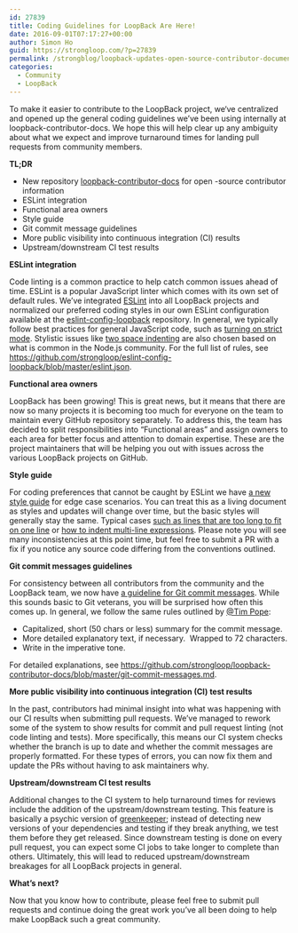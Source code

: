 ```yaml
---
id: 27839
title: Coding Guidelines for LoopBack Are Here!
date: 2016-09-01T07:17:27+00:00
author: Simon Ho
guid: https://strongloop.com/?p=27839
permalink: /strongblog/loopback-updates-open-source-contributor-documentation/
categories:
  - Community
  - LoopBack
---
```

To make it easier to contribute to the LoopBack project, we‘ve centralized and opened up the general coding guidelines we’ve been using internally at loopback-contributor-docs. We hope this will help clear up any ambiguity about what we expect and improve turnaround times for landing pull requests from community members.
  
<!--more-->


  
**TL;DR**

  * New repository <a class="link" href="https://github.com/strongloop/loopback-contributor-docs" target="_blank">loopback-contributor-docs</a> for open -source contributor information
  * ESLint integration
  * Functional area owners
  * Style guide
  * Git commit message guidelines
  * More public visibility into continuous integration (CI) results
  * Upstream/downstream CI test results

**ESLint integration**

Code linting is a common practice to help catch common issues ahead of time. ESLint is a popular JavaScript linter which comes with its own set of default rules. We&#8217;ve integrated <a href="http://eslint.org/" target="_blank">ESLint</a> into all LoopBack projects and normalized our preferred coding styles in our own ESLint configuration available at the <a href="https://github.com/strongloop/eslint-config-loopback" target="_blank">eslint-config-loopback</a> repository. In general, we typically follow best practices for general JavaScript code, such as <a href="https://github.com/strongloop/eslint-config-loopback/blob/master/eslint.json#L47" target="_blank">turning on strict mode</a>. Stylistic issues like <a href="https://github.com/strongloop/eslint-config-loopback/blob/master/eslint.json#L21" target="_blank">two space indenting</a> are also chosen based on what is common in the Node.js community. For the full list of rules, see <a target="_blank">https://github.com/strongloop/eslint-config-loopback/blob/master/eslint.json</a>.

**Functional area owners**

LoopBack has been growing! This is great news, but it means that there are now so many projects it is becoming too much for everyone on the team to maintain every GitHub repository separately. To address this, the team has decided to split responsibilities into &#8220;Functional areas&#8221; and assign owners to each area for better focus and attention to domain expertise. These are the project maintainers that will be helping you out with issues across the various LoopBack projects on GitHub.

**Style guide**

For coding preferences that cannot be caught by ESLint we have  <a href="https://github.com/strongloop/loopback-contributor-docs/blob/master/style-guide.md" target="_blank">a new style guide</a> for edge case scenarios. You can treat this as a living document as styles and updates will change over time, but the basic styles will generally stay the same. Typical cases  <a href="https://github.com/strongloop/loopback-contributor-docs/blob/master/style-guide.md#general" target="_blank">such as lines that are too long to fit on one line</a> or  <a href="https://github.com/strongloop/loopback-contributor-docs/blob/master/style-guide.md#indentation-of-multi-line-expressions-in-return" target="_blank">how to indent multi-line expressions</a>. Please note you will see many inconsistencies at this point time, but feel free to submit a PR with a fix if you notice any source code differing from the conventions outlined.

**Git commit messages guidelines**
  
For consistency between all contributors from the community and the LoopBack team, we now have <a href="https://github.com/strongloop/loopback-contributor-docs/blob/master/git-commit-messages.md" target="_blank">a guideline for Git commit messages</a>. While this sounds basic to Git veterans, you will be surprised how often this comes up. In general, we follow the same rules outlined by <a href="https://twitter.com/tpope" target="_blank">@Tim Pope</a>:

  * Capitalized, short (50 chars or less) summary for the commit message.
  * More detailed explanatory text, if necessary.  Wrapped to 72 characters.
  * Write in the imperative tone.

For detailed explanations, see <a href="https://github.com/strongloop/loopback-contributor-docs/blob/master/git-commit-messages.md" target="_blank" rel="noreferrer nofollow" data-attrib-id="MTQ3MTY1MTk3OTczNS1odHRwczovL2dpdGh1Yi5jb20vc3Ryb25nbG9vcC9sb29wYmFjay1jb250cmlidXRvci1kb2NzL2Jsb2IvbWFzdGVyL2dpdC1jb21taXQtbWVzc2FnZXMubWQ=">https://github.com/strongloop/loopback-contributor-docs/blob/master/git-commit-messages.md</a>.

**More public visibility into continuous integration (CI) test results**

In the past, contributors had minimal insight into what was happening with our CI results when submitting pull requests. We&#8217;ve managed to rework some of the system to show results for commit and pull request linting (not code linting and tests). More specifically, this means our CI system checks whether the branch is up to date and whether the commit messages are properly formatted. For these types of errors, you can now fix them and update the PRs without having to ask maintainers why.

**Upstream/downstream CI test results**

Additional changes to the CI system to help turnaround times for reviews include the addition of the upstream/downstream testing. This feature is basically a psychic version of <a href="https://greenkeeper.io/" target="_blank" rel="noreferrer nofollow" data-attrib-id="MTQ3MTU1MDgzMzc5MC1odHRwczovL2dyZWVua2VlcGVyLmlvLw==">greenkeeper</a>; instead of detecting new versions of your dependencies and testing if they break anything, we test them before they get released. Since downstream testing is done on every pull request, you can expect some CI jobs to take longer to complete than others. Ultimately, this will lead to reduced upstream/downstream breakages for all LoopBack projects in general.

**What&#8217;s next?**

Now that you know how to contribute, please feel free to submit pull requests and continue doing the great work you&#8217;ve all been doing to help make LoopBack such a great community.